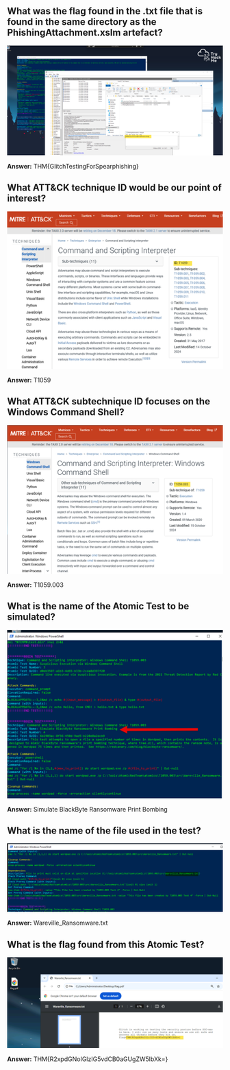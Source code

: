 ## What was the flag found in the .txt file that is found in the same directory as the PhishingAttachment.xslm artefact?

![Spear Phishing](./spear_phishing.png)

**Answer:** THM{GlitchTestingForSpearphishing}

## What ATT&CK technique ID would be our point of interest?

![T1059](./T1059.png)

**Answer:** T1059

## What ATT&CK subtechnique ID focuses on the Windows Command Shell?

![T1059.003](./T1059.003.png)

**Answer:** T1059.003

## What is the name of the Atomic Test to be simulated?

![simulate_bombing](./simulate_bombing.png)

**Answer:** Simulate BlackByte Ransomware Print Bombing

## What is the name of the file used in the test?

![Wareville_Ransomware](./Wareville_Ransomware.png)

**Answer:** Wareville_Ransomware.txt

## What is the flag found from this Atomic Test?

![flag](./flag.png)

**Answer:** THM{R2xpdGNoIGlzIG5vdCB0aGUgZW5lbXk=}


